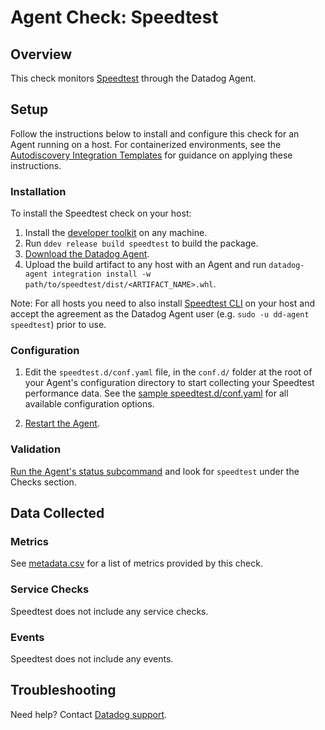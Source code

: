 # Agent Check: Speedtest

## Overview

This check monitors [Speedtest][1] through the Datadog Agent.

## Setup

Follow the instructions below to install and configure this check for an Agent running on a host. For containerized environments, see the [Autodiscovery Integration Templates][2] for guidance on applying these instructions.

### Installation

To install the Speedtest check on your host:

1. Install the [developer toolkit](https://docs.datadoghq.com/developers/integrations/new_check_howto/#developer-toolkit) on any machine.
2. Run `ddev release build speedtest` to build the package.
3. [Download the Datadog Agent](https://app.datadoghq.com/account/settings#agent).
4. Upload the build artifact to any host with an Agent and run `datadog-agent integration install -w path/to/speedtest/dist/<ARTIFACT_NAME>.whl`.

Note: For all hosts you need to also install [Speedtest CLI](https://www.speedtest.net/apps/cli) on your host and accept the agreement as the Datadog Agent user (e.g. `sudo -u dd-agent speedtest`) prior to use.

### Configuration

1. Edit the `speedtest.d/conf.yaml` file, in the `conf.d/` folder at the root of your Agent's configuration directory to start collecting your Speedtest performance data. See the [sample speedtest.d/conf.yaml][3] for all available configuration options.

2. [Restart the Agent][4].

### Validation

[Run the Agent's status subcommand][5] and look for `speedtest` under the Checks section.

## Data Collected

### Metrics

See [metadata.csv][6] for a list of metrics provided by this check.

### Service Checks

Speedtest does not include any service checks.

### Events

Speedtest does not include any events.

## Troubleshooting

Need help? Contact [Datadog support][7].

[1]: https://www.speedtest.net/apps/cli
[2]: https://docs.datadoghq.com/agent/kubernetes/integrations/
[3]: https://github.com/DataDog/integrations-extras/blob/master/speedtest/datadog_checks/speedtest/data/conf.yaml.example
[4]: https://docs.datadoghq.com/agent/guide/agent-commands/#start-stop-and-restart-the-agent
[5]: https://docs.datadoghq.com/agent/guide/agent-commands/#agent-status-and-information
[6]: https://github.com/DataDog/integrations-extras/blob/master/speedtest/metadata.csv
[7]: https://docs.datadoghq.com/help/
